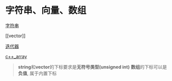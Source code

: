 # 字符串、向量、数组
[字符串](c++_std_string.md)

[[vector]]

[迭代器](c++_iterator.md)

[c++_array](c++_array.md)

> **string**和**vector**的下标要求是**无符号类型(unsigned int)**
> **数组**的下标可以是**负值**, 属于内置下标


	
